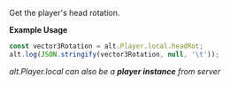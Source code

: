Get the player's head rotation.

**Example Usage**

```js
const vector3Rotation = alt.Player.local.headRot;
alt.log(JSON.stringify(vector3Rotation, null, '\t'));
```

_alt.Player.local can also be a **player instance** from server_
